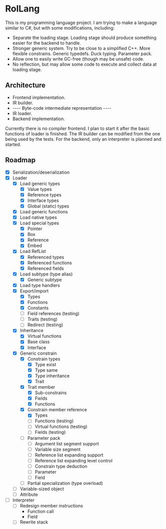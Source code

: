 # RolLang

This is my programming language project. I am trying to make a language similar to C#, but 
with some modifications, including:

* Separate the loading stage. Loading stage should produce something easier for the backend 
to handle.
* Stronger generic system. Try to be close to a simplified C++. More flexible constrains. 
Generic typedefs. Duck typing. Parameter pack.
* Allow one to easily write GC-free (though may be unsafe) code.
* No reflection, but may allow some code to execute and collect data at loading stage.

## Architecture

* Frontend implementation.
* IR builder.
* ---- Byte-code intermediate representation ----
* IR loader.
* Backend implementation. 

Currently there is no compiler frontend. I plan to start it after the basic functions of 
loader is finished. The IR builder can be modified from the one being used by the tests. 
For the backend, only an interpreter is planned and started.

## Roadmap

- [x] Serialization/deserialization
- [x] Loader
	- [x] Load generic types
		- [x] Value types
		- [x] Reference types
		- [x] Interface types
		- [x] Global (static) types
	- [x] Load generic functions
	- [x] Load native types
	- [x] Load special types
		- [x] Pointer
		- [x] Box
		- [x] Reference
		- [x] Embed
	- [x] Load RefList
		- [x] Referenced types
		- [x] Referenced functions
		- [x] Referenced fields
	- [x] Load subtype (type alias)
		- [x] Generic subtype
	- [x] Load type handlers
	- [x] Export/import
		- [x] Types
		- [x] Functions
		- [x] Constants
		- [ ] Field references (testing)
		- [ ] Traits (testing)
		- [ ] Redirect (testing)
	- [x] Inheritance
		- [x] Virtual functions
		- [x] Base class
		- [x] Interface
	- [x] Generic constrain
		- [x] Constrain types
			- [x] Type exist
			- [x] Type same
			- [x] Type inheritance
			- [x] Trait
		- [x] Trait member
			- [x] Sub-constrains
			- [x] Fields
			- [x] Functions
		- [x] Constrain member reference
			- [x] Types
			- [ ] Functions (testing)
			- [ ] Virtual functions (testing)
			- [ ] Fields (testing)
		- [ ] Parameter pack
			- [ ] Argument list segment support
			- [ ] Variable size segment
			- [ ] Reference list expanding support
			- [ ] Reference list expanding level control
			- [ ] Constrain type deduction
			- [ ] Parameter
			- [ ] Field
		- [ ] Partial specialization (type overload)
	- [ ] Variable-sized object
	- [ ] Attribute
- [ ] Interpreter
	- [ ] Redesign member instructions
		- Function call
		- Field
	- [ ] Rewrite stack
